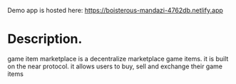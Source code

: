 Demo app is hosted here: https://boisterous-mandazi-4762db.netlify.app

# Description.

game item marketplace is a decentralize marketplace game items. it is built on the near protocol. it allows users to buy, sell and exchange their game items 
